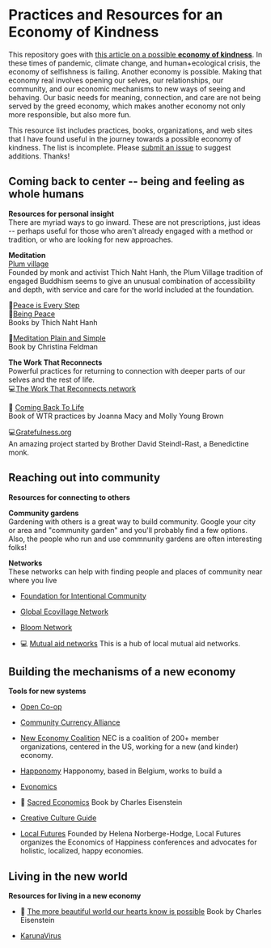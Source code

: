 # Practices and Resources for an Economy of Kindness

This repository goes with [this article on a possible **economy of kindness**](https://sapient.life/economy-of-kindness). In these times of pandemic, climate change, and human+ecological crisis, the economy of selfishness is failing. Another economy is possible. Making that economy real involves opening our selves, our relationships, our community, and our economic mechanisms to new ways of seeing and behaving. Our basic needs for meaning, connection, and care are not being served by the greed economy, which makes another economy not only more responsible, but also more fun.

This resource list includes practices, books, organizations, and web sites that I have found useful in the journey towards a possible economy of kindness. The list is incomplete. Please [submit an issue](https://github.com/Photosynthesis/EconomyofKindness/issues/new) to suggest additions. Thanks!



## Coming back to center -- being and feeling as whole humans
**Resources for personal insight**  
There are myriad ways to go inward. These are not prescriptions, just ideas -- perhaps useful for those who aren't already engaged with a method or tradition, or who are looking for new approaches.

**Meditation**  
[Plum village](https://plumvillage.org)  
Founded by monk and activist Thich Naht Hanh, the Plum Village tradition of engaged Buddhism seems to give an unusual combination of accessibility and depth, with service and care for the world included at the foundation.

📖[Peace is Every Step](https://www.goodreads.com/book/show/14572.Peace_Is_Every_Step)  
📖[Being Peace](https://www.goodreads.com/book/show/331344.Being_Peace)  
Books by Thich Naht Hanh  

📖[Meditation Plain and Simple](https://www.goodreads.com/book/show/6369835-meditation-plain-and-simple)  
Book by Christina Feldman

**The Work That Reconnects**  
Powerful practices for returning to connection with deeper parts of our selves and the rest of life.  
💻[The Work That Reconnects network](https://workthatreconnects.org)  

📖 [Coming Back To Life](https://www.goodreads.com/book/show/21535383-coming-back-to-life)  
Book of WTR practices by Joanna Macy and Molly Young Brown  

💻[Gratefulness.org](https://gratefulness.org/)  
An amazing project started by Brother David Steindl-Rast, a Benedictine monk.

## Reaching out into community  
**Resources for connecting to others**  
  
**Community gardens**  
Gardening with others is a great way to build community. Google your city or area and "community garden" and you'll probably find a few options. Also, the people who run and use commnunity gardens are often interesting folks!

**Networks**  
These networks can help with finding people and places of community near where you live

- [Foundation for Intentional Community](https://ic.org)  

- [Global Ecovillage Network](https://ecovillage.org)  

- [Bloom Network](https://bloomnetwork.org)  

- 💻 [Mutual aid networks](https://www.mutualaidhub.org/)
This is a hub of local mutual aid networks. 

## Building the mechanisms of a new economy  
**Tools for new systems**  

- [Open Co-op](https://open.coop) 

- [Community Currency Alliance](https://currency.community/)  

- [New Economy Coalition](https://neweconomy.net/)
NEC is a coalition of 200+ member organizations, centered in the US, working for a new (and kinder) economy.

- [Happonomy](https://happonomy.org)
Happonomy, based in Belgium, works to build a 

- [Evonomics](https://evonomics.com)

- 📖 [Sacred Economics](https://www.goodreads.com/book/show/54924528-sacred-economics-revised)
Book by Charles Eisenstein

- [Creative Culture Guide](https://creativecultureguide.org)

- [Local Futures](https://localfutures.org)
Founded by Helena Norberge-Hodge, Local Futures organizes the Economics of Happiness conferences and advocates for holistic, localized, happy economies. 


## Living in the new world
**Resources for living in a new economy**

- 📖 [The more beautiful world our hearts know is possible](https://www.goodreads.com/book/show/17345270-the-more-beautiful-world-our-hearts-know-is-possible)
Book by Charles Eisenstein

- [KarunaVirus](https://karunavirus.org)





